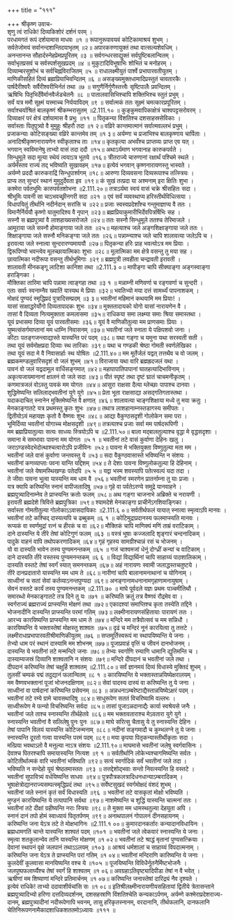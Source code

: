 +++
title = "१११"

+++
श्रीकृष्ण उवाच-  
शृणु त्वं राधिके! दिव्यकिशोरं दर्शनं परम् ।  
परधामगतं रूपं दर्शयामास माधवः ॥१ ॥
रूपानुरूपावयवं कोटिकामाश्रयं शुभम् ।  
सर्वतेजोमयं सर्वानन्दशान्तिदयाभृतम् ॥२॥
अपारकरुणायुक्तं तथा वात्सल्यशेवधिम् ।  
अनन्तानन्त सौहार्दस्नेहप्रेमप्रपूरितम् ॥३ ॥
सर्वगन्धरसाद्युक्तं सर्वपुष्टिबलान्वितम् ।  
सर्वाभृतप्रसवं च सर्वस्पर्शसुखप्रदम् ॥४ ॥
मुकुटादिविभूषाभिः शोभितं च मनोहरम् ।  
दिव्याम्बरसुशोभं च सर्वचिह्नविराजितम् ॥५ ॥
राधालक्ष्मीयुतं पार्श्वे प्रभापारवतीयुतम् ।  
माणिकीसहितं दिव्यं ब्रह्मप्रियाभिवन्दितम् ॥६ ॥
असङ्ख्यमुक्तधामादिप्रस्तुतं चावतारकैः ।  
पार्षदैरीश्वरैः सर्वैरीश्वरीभिर्नतं तथा ॥७ ॥
सगुणैर्निर्गुणैस्तत्त्वैः सृष्टिपालैः प्रवन्दितम् ।  
ऋषिभिः पितृभिर्देवैर्मानवैर्जडचेतनैः ॥८ ॥
पातालवासिभिश्चापि शक्तिभिश्च स्तुतं प्रभुम् ।  
सर्वं यत्र ममौ सूक्ष्मं यस्माच्च निर्ययाविदम् ॥९ ॥
सर्वात्मकं ततः सूक्ष्मं चमत्कारप्रपूरितम् ।  
सर्वाश्चर्याश्रितं बालकृष्णं श्रीकम्भरासुतम् ॥2.111.१० ॥
कुङ्कुमवापिकाक्षेत्रं चाश्वपट्टसरोवरम् ।  
दिव्याक्षरं परं क्षेत्रं दर्शयामास वै प्रभुः ॥११ ॥
पितृकन्या विंशतिश्च दशसाहस्रसेविकाः ।  
सर्वास्ताः पितृपुत्र्यो वै मुमुहुः श्रीहरौ तदा ॥१ २॥
वव्रिरे कान्तमात्मानं सर्वात्मवल्लभं प्रभुम् ।  
प्रजाकन्याः कोटिसङ्ख्या वव्रिरे कान्तमेव तम् ॥१ ३॥
अर्यम्णा च प्रजाभिश्च बालकृष्णाय चार्पिताः ।  
अनादिश्रीकृष्णनारायणेन स्वीकृताश्च ताः ॥१४॥
कृतकृत्या अभवँश्च प्राप्तव्यः प्राप्त एव यत् ।  
भगवान् स्वविमानेषु ताभ्यो वासं तदा ददौ ॥१५॥
अथाऽर्यमाण भगवानाह कारुकपर्वते ।  
सिन्धुमूले सदा मूत्या स्थेयं त्वयाऽत्र भूतये ॥१६॥
त्रीतराज्ये चारुणानां रक्षार्थं पश्चिमे स्थले ।  
अर्यमँस्तव राज्यं तद् भविष्यति सुखावहम् ॥१७॥
इत्येवं भगवान् कृष्णनारायणस्तु भास्वते ।  
अर्यम्णे प्रददौ कारुकराद्रिं सिन्धुपार्श्वगम् ॥१८॥
आरुणा दिव्यवसना दिव्यरूपाश्च तत्स्त्रियः ।  
प्राप्य तत् सुन्दरं स्थानं मुमुदुर्देवता इव ॥१९॥
कं सुखं तत्प्रदा या अश्मनाम् इरा क्षितिः शुभा ।  
कश्मेरा पर्वतभूमिः कारुपर्वतशोभना ॥2.111.२०॥
तत्राऽर्यमा स्वयं वासं चक्रे श्रीसहितः सदा ।  
श्रीभूमिः पावनी सा चाऽभवच्छ्रीनगरी सदा ॥२१ ॥
एवं सर्वं व्यवस्थाप्य हरिस्तीर्थविधित्सया ।  
विधापयितुं तीर्थानि नदीर्नदान् सरांसि च ॥२२॥
प्रजाः स्वस्वप्रदेशाँश्च गन्तुमाज्ञाप्य वै ततः ।  
विमानैर्निर्ययौ कृष्णो यातुमादिश्य वै नृपान् ॥२३॥
ब्रह्मप्रियाकुमारीभिर्देवपित्रर्षिभिः सह ।  
सस्नौ स ब्रह्मपुत्र्यां वै लाशहाख्यसरोजले ॥२४॥
ततः सस्नौ सिन्धुमूले ततश्च तेरिमाजले ।  
आमूराया जले सस्नौ होमाङ्गाया जले ततः ॥२५॥
महत्याश्च जले अङ्गशिक्षाङ्गाया जले ततः ।  
शिक्षाङ्गाया जले सस्नौ मनिकङ्ग्वा जले ततः ॥२६॥
पन्नाम्न्याश्च जले चापि शालावत्या जलेऽपि च ।  
इरावत्या जले स्नात्वा सुन्दरारण्यमाययौ ॥२७॥
पितृकन्या हरिः प्राह भवत्योऽत्र मम प्रियाः ।  
द्विरूपिण्यो भवन्त्वेव मूलच्छायात्मिकाः शुभाः ॥२८॥
मूलात्मिका मम क्षेत्रे वसन्तु तु मया सह ।  
छायात्मिका नदीरूपा वसन्तु तीर्थभूमिगाः ॥२९॥
ब्रह्मपुत्री लवहीता चन्द्रावती इरावती ।  
शालावती मीनकङ्गू लाटिशा कानिशा तथा ॥2.111.३ ०॥
मापीङ्गा चापि सीक्याङ्गा अङ्गस्वाङ्गा हराङ्गिका ।  
मौक्तिका तारिमा चापि पन्नामा त्वाङ्गहा तथा ॥३ १ ॥
मन्नाम्नी मणिवर्णा च रङ्गवर्णा च सुन्दरी ।  
एताः सर्वाः स्वनाम्नैव ख्यातिं यास्यथ मे प्रियाः ॥३२॥
भवतिभ्यो मया दत्तं सामर्थ्यं पापनाशकम् ।  
मोक्षदं पुण्यदं स्मृद्धिप्रदं पुत्रादिसम्प्रदम् ॥३ ३॥
भवतीनां महिमानं कथयामि मम प्रियाः! ।  
यासां साक्षाद्धरेर्योगो दिव्यतापादकः शुभः ॥३४॥
मुक्ततादायको योगो यासां नारायणेन वै ।  
तासां वै दिव्यता नित्यमुक्तता कमलासमा ॥३५॥
राधिकया समा लक्ष्म्या समाः श्रिया समास्तथा ।  
यूयं प्रभासमा दिव्या यूयं पारवतीसमाः ॥३६॥
यूयं वै माणिकीतुल्या मम प्राणसमाः प्रियाः ।  
युष्मत्संसर्गमाप्तानां मम धाम्नि निवासनम् ॥३७॥
भवतीनां जले स्नाता ये पक्षिपशवो जनाः ।  
कीटाः पतङ्गजन्त्वाद्यास्ते यास्यन्ति परं पदम् ॥३८॥
यथा गङ्गा च यमुना यथा सरस्वती सती ।  
तथा यूयं सर्वमोक्षप्रदा दिव्याः स्थ तारिकाः ॥३९॥
यथा च गण्डकी श्रेष्ठा गोमती स्वर्णलेखिका ।  
तथा यूयं सदा मे वै निवासार्हाः स्थ योषितः ॥2.111.४०॥
मम मूर्तेर्जलं यद्वत् तत्तथैव च वो जलम् ।  
ब्रह्मकमण्डलुवारिसदृशं वो जलं शुभम् ॥४१॥
विराजाया यथा वारि ब्रह्मह्रदजलं यथा ।  
पावनं वो जलं यद्वदामूल वार्धिसङ्गमात् ॥४२॥
महापापातिपापानां घातहत्यादिभाविनाम् ।  
अकृत्यजायमानानां क्षालनं वो जले सदा ॥४३॥
पीतं स्पृष्टं तथा दृष्टं घ्रातं चाचमनीकृतम् ।  
कणमात्रजलं वोऽस्तु पावकं मम योगतः ॥४४॥
आसुरा राक्षसा दैत्या म्लेच्छाः पापाश्च दानवाः ।  
शुद्धिमेष्यन्ति सलिलाद्भवतीनां युगे युगे ॥४५॥
प्रेता भूता राक्षसाद्या असद्गतिगतास्तथा ।  
यदाकदाचित् स्नानेन मुक्तिमेष्यन्ति वै क्षणात् ॥४६॥
शालावत्या चाङ्गशिक्षाया मध्ये तु मया क्रतुः ।  
मेनकाङ्गातटे यत्र प्रथमस्तु कृतः शुभः ॥४७॥
तथात्र लाशहानाम्नस्तडागस्य समीपतः ।  
द्वितीयोऽयं महायज्ञः कृतो वै वैष्णवः शुभः ॥४८॥
आद्या वैकुण्ठसदृशी गोलोकेन समा परा ।  
भूमिर्दिव्या भवतीनां योगाच्च मोक्षसदृशी ॥४९॥
तत्रत्याश्च प्रजाः सर्वा मम पार्षदरूपिणी ।  
मम ब्रह्मप्रियातुल्याः सत्यः साध्व्यः स्त्रियोऽपि च ॥2.111.५०॥
बाला मद्बालतुल्याश्च वृद्धा मे वृद्धसदृशाः ।  
समाना मे समभावाः पावना मम योगतः ॥५ १ ॥
भवतीनां तटे वासं कुर्वाणा देहिनः खलु ।  
जराऽण्डस्वेदभेदोत्थाश्चत्वारोऽपि प्रजीविनः ॥५२॥
पावना मे भक्तियुक्ता विष्णुतुल्या मता मम ।  
भवतीनां जले वासं कुर्वाणा जन्तवस्तु ये ॥५३॥
सदा वैकुण्ठवासास्ते भविष्यन्ति न संशयः ।  
भवतीनां कणव्याप्ताः पवना यान्ति यद्दिशम् ॥५४॥
ते देशाः पावना विष्णुलोकतुल्या हि देहिनाम् ।  
भवतीनां जले येषामस्थिखण्डः पतेदपि ॥५ ५ ॥
यद्वा भस्म शवस्यापि पतेत्स्वल्पं यदा तदा ।  
ते जीवाः पावना भूत्वा यास्यन्ति मम धाम वै ॥५६॥
भवतीनां स्मरणेन प्रातर्नाम्ना तु याः प्रजाः ।  
यत्र क्वापि करिष्यन्ति स्नानं वापीजलादिषु ॥५७॥
गृहे वा पर्वतेऽरण्ये समुद्रे यानवाहने ।  
ब्रह्मपुत्र्यादिनाम्नेव ते प्राप्स्यन्ति क्रतोः फलम् ॥५८॥
अथ गङ्गा चाजनाभे अब्रिक्ते च नरायणी ।  
इरावती ब्रह्मदेशे त्रिवित्ते ब्रह्मपुत्रिका ॥५९॥
श्यामदेशे मेनकाङ्गा प्राचीनेंऽगशिवाङ्गिका ।  
सर्वास्ता गोमतीतुल्या गोलोकाऽऽवासदायिकाः ॥2.111.६ ०॥
सर्वतीर्थफलं यायात् स्नात्वा स्मृत्वाऽपि मानवः ।  
भवतीनां तटे कश्चिद् दास्यत्यपि च ढब्बुकम् ॥६ १ ॥
कोटिमुद्राप्रदानस्य फलमाप्स्यति मानवः ।  
रूप्यकं वा स्वर्णमुद्रां रत्नं च हीरकं च वा ॥६२॥
मौक्तिकं चापि माणिक्यं मणिं ताम्रं वराटिकाम् ।  
दाने दास्यन्ति ये तीरे तेषां कोटिगुणं फलम् ॥६३ ॥
वस्त्रं भूषाः कज्जलादि शृङ्गारं चन्दनादिकम् ।  
पादुके वाहनं वापि तथोपकरणादिकम् ॥६४॥
गृहं गृहस्य सामग्रीश्चान्नं रसं च भोजनम् ।  
यो वा दास्यति भावेन तस्य पुण्यमनन्तकम् ॥६५ ॥
गजं चाश्वमजां धेनुं दोग्ध्रीं कन्यां च वाटिकाम् ।  
दाने दास्यति तीरे वस्तस्य पुण्यमनन्तकम् ॥६ ६ ॥
विद्यां विद्यार्थिनां चापि साहाय्यं पाठशालिकाम् ।  
दास्यति वस्तटे तेषां स्वर्गं स्यात् समनन्तकम् ॥६७॥
अहं नारायणः स्वामी जलाद्धस्तचतुष्टये ।  
तीरे दानप्रदातारो यास्यन्ति मम धाम ते ॥६८॥
नारीणां चापि बालानामनाथानां च योगिनाम् ।  
साध्वीनां च सतां सेवां कर्तव्याऽनन्तपुण्यदा ॥६९॥
अनङ्गानामधनानामगृहाणामनायुषाम् ।  
सेवनं वस्तटे कार्यं तस्य पुण्यमनन्तकम् ॥2.111.७० ॥
माघे पूर्वदले यज्ञः प्रथमः पञ्चमीतिथौ ।  
समारब्धो मेनकाङ्गातटे तत्र दिने तु यः ॥७१ ॥
करिष्यति क्रतुं तत्र वैष्णवं रौद्रमेव वा ।  
स्वर्गराज्यं ब्रह्मराज्यं प्राप्स्यन्ति मोक्षणं तथा ॥७२॥
एकादश्यां समाप्तिश्च कृता तस्येति तद्दिने ।  
भोजनादीनि दास्यन्ति प्राप्स्यन्ति परमां गतिम् ॥७३॥
लक्ष्मीनारायणसंहितायाः पारायणं ततः ।  
आरभ्य कारयिष्यन्ति प्राप्स्यन्ति मम धाम ते ॥७४॥
मन्दिरे मम तत्रैवोत्सवं च मम सन्निधौ ।  
कारयिष्यन्ति ये भक्तास्तेषां मोक्षस्तु शाश्वतः ॥७५॥
दृढं च मन्दिरं नूनं कारयित्वा तु तत्तटे ।  
लक्ष्मीराधाप्रभापारवतीश्रीमाणिकीयुतम् ॥७६ ॥
सप्तमूर्तिस्वरूपं मा स्थापयिष्यन्ति ये जनाः ।  
तेभ्यो धाम परं स्थानं दास्यामि मम शोभनम् ॥७७॥
पूजाप्रवाहं वृत्तिं च जीवनं दानभोजनम् ।  
दास्यन्ति ये भवतीनां तटे मन्मन्दिरे जनाः ॥७८॥
तेभ्यः स्वर्गाणि रम्याणि धामानि द्युतिमन्ति च ।  
दास्याम्यजस्रं दिव्यानि शाश्वतानि न संशयः ॥७९॥
मन्दिरे दीपदानं च भवतीनां जले तथा ।  
दीपदानं करिष्यन्ति तेषां चक्षुर्हि शाश्वतम् ॥2.111.८०॥
सर्वं ज्ञानमयं दिव्यं विधास्ये मुक्तिदं शुभम् ।  
तुलसीं चम्पकं पद्मं तदुद्यानं फलान्वितम् ॥८ १ ॥
कारयिष्यन्ति ये भक्तास्तान्नयिष्येक्षरालयम् ।  
मम वैष्णवभक्तानां पूजां भोजनदक्षिणाम् ॥८२॥
सेवां पादस्य दास्यं वा करिष्यन्ति तु ये जनाः ।  
साध्वीनां वा पार्षदानां करिष्यन्ति प्रसेवनम् ॥८३ ॥
अन्नधनाऽम्बरेष्टाद्यैस्तान्नयिष्येऽक्षरं पदम् ।  
भवतीनां तटे रम्ये ग्रामे चावसथादिषु ॥८४॥
साधुरूपेण सततं विचरिष्यामि वल्लभः ।  
साध्वीरूपेण मे पत्न्यो विचरिष्यन्ति सर्वदा ॥८५॥
तासां पूजाऽन्नदानाद्यैः कार्या स्वश्रेयसे जनैः ।  
भवतीनां जले ताश्च स्नास्यन्ति तीर्थहेतवे ॥८६॥
मम भक्तावताराश्च मेऽवतारा युगे युगे ।  
स्नास्यन्ति भवतीनां वै सलिलेषु पुनः पुनः ॥८७॥
माघे सरित्सु चैतासु ये तु स्नास्यन्ति देहिनः ।  
तेषां पापानि विलयं यास्यन्ति कोटिजन्मनाम् ॥८८॥
नदीनां सङ्गमादौ च कुम्भलग्ने तु ये जनाः ।  
स्नास्यन्ति दूरतो गत्वा यास्यन्ति परमं पदम् ॥८९॥
मया कृपया पितृकन्यास्तीर्थीकृताः सदा ।  
मत्प्रिया भवथाऽतो वै मत्तुल्या नाऽत्र संशयः ॥2.111.९०॥
माघमासे भवतीनां जलेषु स्वर्गवासिनः ।  
देवाश्च पितरश्चापि समायास्यन्ति नित्यश ॥९ १ ॥
सर्वतीर्थानि लोकेभ्यश्चागमिष्यन्ति सर्वतः ।  
कोटितीर्थात्मकं वारि भवतीनां भविष्यति ॥९२॥
सत्यं स्वर्गादिकं सर्वं भवतीनां जले तदा ।  
भविष्यति न सन्देहो यूयं श्रेष्ठतमास्ततः ॥९३ ॥
तत्तद्देशोद्भवाः सन्तो निवत्स्यन्ति हि वस्तटे ।  
भवतीनां सुपावित्र्यं वर्धयिष्यन्ति साधवः ॥९४॥
पुत्रपौत्रकलत्रादिधनधान्याऽम्बरादिकम् ।  
भूषाक्षेत्रोद्यानराज्यसम्पत्स्मृद्धिप्रदं तथा ॥९५॥
सर्वेष्टसुखदं स्वर्गमोक्षदं वंशदं शुभम् ।  
भवतीनां जले स्नानं कृतं सर्वं विधास्यति ॥९६ ॥
भवतीनां तटे वासकृतां मोक्षो भविष्यति ।  
मुण्डनं कारयिष्यन्ति ये तत्पापानि सर्वथा ॥९७॥
नाशमेष्यन्ति च शुद्धिं यास्यन्ति चात्मनां ततः ।  
भवतीनां तटे दीक्षां ग्रहीष्यन्ति नराः स्त्रियः ॥९८॥
ते मुक्ता मम धामस्थतुल्या देहयुता अपि ।  
स्नानं दानं तपो होमं स्वाध्यायं पितृतर्पणम् ॥९९॥
अनाथपालनं गोपालनं दीनसहायनम् ।  
करिष्यन्ति जना येऽत्र तटे ते मोक्षभागिनः ॥2.111.१ ००॥
कुमारदानकर्तारः कन्यादानविधायिनः ।  
ब्रह्मधामगतिं चान्ते यास्यन्ति शाश्वतं पदम् ॥१०१ ॥
भवतीनां जले त्वेकवारं स्नास्यन्ति ये जनाः ।  
स्मृत्वा शतकुलान्येव तानि यास्यन्ति मोक्षणम् ॥१ ०२॥
भवतीनां तटे श्राद्धं मृतानां पुण्यसत्क्रियाः ।  
देवानां स्थापनं वृक्षे जलपानं तथाऽऽलयम् ॥१०३ ॥
आश्रयं धर्मशालां च साहाय्यं विपदात्मनाम् ।  
करिष्यन्ति जना येऽत्र ते प्राप्स्यन्ति परां गतिम् ॥१ ०४॥
भवतीनां मन्दिराणि कारिष्यन्ति ये जनाः ।  
कुलदेवीं कूलवासा मानयिष्यन्ति वश्च ये ॥१०५ ॥
पूजयिष्यन्ति विविधैर्नूतनैर्मिष्टभोजनैः ।  
जलपुष्पफलार्घ्यैश्च तेषां स्वर्गं हि शाश्वतम् ॥१ ०६॥
अवग्रहाऽतिवृष्ट्यादिपीडा तेषां न वै भवेत् ।  
ऋषीणां मम शिष्याणां मन्दिरे प्रतिमार्चनम् ॥१ ०७॥
करिष्यन्ति जनास्तेषां दारिद्र्यं नैव दृश्यते ।  
इत्येवं राधिके! ताभ्यो ददावाशीर्वचांसि सः ॥१ ०८॥
इतिश्रीलक्ष्मीनारायणीयसहितायां द्वितीये त्रेतासन्ताने ब्रह्मपुत्र्यादिभ्यो हरिणा दत्तदिव्यदर्शनम्, दशसहस्राणि विंशतिश्चेति कन्यकाऽर्पणम्, अर्यम्णे कश्मेराप्रदेशराज्य-  
दानम्, ब्रह्मपुत्र्यादीनां नदीरूपेणापि भवनम्, तासु हरिकृतस्नानम्, वरदानानि, तीर्थफलानि, दानफलानि चेतिनिरूपणनामैकादशाधिकशततमोऽध्यायः ॥१११ ॥
    
